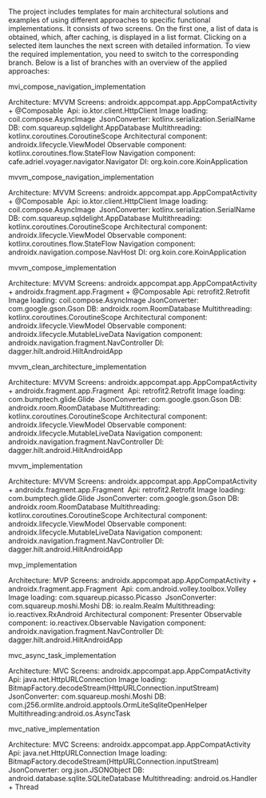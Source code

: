 The project includes templates for main architectural solutions and examples of using different approaches to specific functional implementations. 
It consists of two screens. On the first one, a list of data is obtained, which, after caching, is displayed in a list format. Clicking on a selected item launches the next screen with detailed information. To view the required implementation, you need to switch to the corresponding branch. 
Below is a list of branches with an overview of the applied approaches:

mvi_compose_navigation_implementation

Architecture: MVVM Screens: androidx.appcompat.app.AppCompatActivity + @Composable 
Api: io.ktor.client.HttpClient
Image loading: coil.compose.AsyncImage 
JsonConverter: kotlinx.serialization.SerialName
DB: com.squareup.sqldelight.AppDatabase
Multithreading: kotlinx.coroutines.CoroutineScope
Architectural component: androidx.lifecycle.ViewModel
Observable component: kotlinx.coroutines.flow.StateFlow
Navigation component: cafe.adriel.voyager.navigator.Navigator
DI: org.koin.core.KoinApplication


mvvm_compose_navigation_implementation

Architecture: MVVM Screens: androidx.appcompat.app.AppCompatActivity + @Composable 
Api: io.ktor.client.HttpClient
Image loading: coil.compose.AsyncImage 
JsonConverter: kotlinx.serialization.SerialName
DB: com.squareup.sqldelight.AppDatabase
Multithreading: kotlinx.coroutines.CoroutineScope
Architectural component: androidx.lifecycle.ViewModel
Observable component: kotlinx.coroutines.flow.StateFlow
Navigation component: androidx.navigation.compose.NavHost
DI: org.koin.core.KoinApplication


mvvm_compose_implementation

Architecture: MVVM Screens: androidx.appcompat.app.AppCompatActivity + androidx.fragment.app.Fragment + @Composable Api: retrofit2.Retrofit
Image loading: coil.compose.AsyncImage JsonConverter: com.google.gson.Gson
DB: androidx.room.RoomDatabase
Multithreading: kotlinx.coroutines.CoroutineScope
Architectural component: androidx.lifecycle.ViewModel
Observable component: androidx.lifecycle.MutableLiveData
Navigation component: androidx.navigation.fragment.NavController
DI: dagger.hilt.android.HiltAndroidApp


mvvm_clean_architecture_implementation

Architecture: MVVM Screens: androidx.appcompat.app.AppCompatActivity + androidx.fragment.app.Fragment 
Api: retrofit2.Retrofit
Image loading: com.bumptech.glide.Glide 
JsonConverter: com.google.gson.Gson
DB: androidx.room.RoomDatabase
Multithreading: kotlinx.coroutines.CoroutineScope
Architectural component: androidx.lifecycle.ViewModel
Observable component: androidx.lifecycle.MutableLiveData
Navigation component: androidx.navigation.fragment.NavController
DI: dagger.hilt.android.HiltAndroidApp


mvvm_implementation

Architecture: MVVM Screens: androidx.appcompat.app.AppCompatActivity + androidx.fragment.app.Fragment 
Api: retrofit2.Retrofit
Image loading: com.bumptech.glide.Glide JsonConverter: com.google.gson.Gson
DB: androidx.room.RoomDatabase
Multithreading: kotlinx.coroutines.CoroutineScope
Architectural component: androidx.lifecycle.ViewModel
Observable component: androidx.lifecycle.MutableLiveData
Navigation component: androidx.navigation.fragment.NavController
DI: dagger.hilt.android.HiltAndroidApp


mvp_implementation

Architecture: MVP Screens: androidx.appcompat.app.AppCompatActivity + androidx.fragment.app.Fragment 
Api: com.android.volley.toolbox.Volley
Image loading: com.squareup.picasso.Picasso 
JsonConverter: com.squareup.moshi.Moshi
DB: io.realm.Realm
Multithreading: io.reactivex.RxAndroid
Architectural component: Presenter
Observable component: io.reactivex.Observable
Navigation component: androidx.navigation.fragment.NavController
DI: dagger.hilt.android.HiltAndroidApp


mvc_async_task_implementation

Architecture: MVC Screens: androidx.appcompat.app.AppCompatActivity 
Api: java.net.HttpURLConnection
Image loading: BitmapFactory.decodeStream(HttpURLConnection.inputStream) 
JsonConverter: com.squareup.moshi.Moshi
DB: com.j256.ormlite.android.apptools.OrmLiteSqliteOpenHelper
Multithreading:android.os.AsyncTask


mvc_native_implementation

Architecture: MVC Screens: androidx.appcompat.app.AppCompatActivity 
Api: java.net.HttpURLConnection
Image loading: BitmapFactory.decodeStream(HttpURLConnection.inputStream) 
JsonConverter: org.json.JSONObject
DB: android.database.sqlite.SQLiteDatabase
Multithreading: android.os.Handler + Thread
